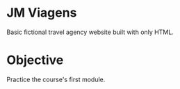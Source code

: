 # JM Viagens

Basic fictional travel agency website built with only HTML.

# Objective

Practice the course's first module.
